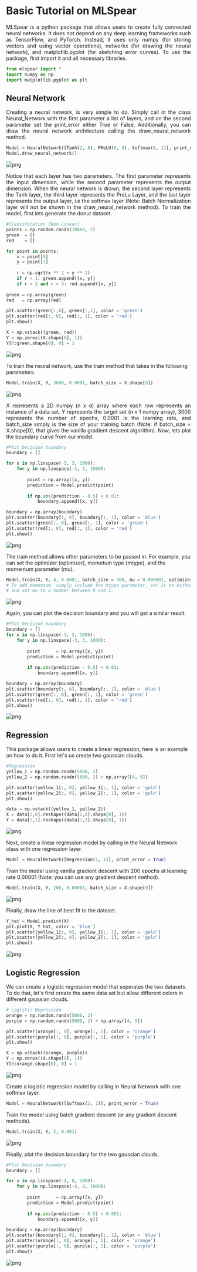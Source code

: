 # Basic Tutorial on MLSpear

<p align = 'justify'>MLSpear is a python package that allows users to create fully connected neural networks. It does not depend on any deep learning frameworks such as TensorFlow, and PyTorch. Instead, it uses only numpy (for storing vectors and using vector operations), networkx (for drawing the neural network), and matplotlib.pyplot (for sketching error curves). To use the package, first import it and all necessary libraries.</p>


```python
from mlspear import *
import numpy as np
import matplotlib.pyplot as plt
```

## Neural Network

<p align="justify">Creating a neural network, is very simple to do. Simply call in the class Neural_Network with the first parameter a list of layers, and on the second parameter set the print_error either True or False. Additionally, you can draw the neural network architecture calling the draw_neural_network method.</p>


```python
Model = NeuralNetwork([Tanh(2, 8), PReLU(8, 8), Softmax(8, 1)], print_error = True)
Model.draw_neural_network()
```


![png](output_5_0.png)


<p align="justify">Notice that each layer has two parameters. The first parameter represents the input dimension, while the second parameter represents the output dimension. When the neural network is drawn, the second layer represents the Tanh layer, the third layer represents the PreLu Layer, and the last layer represents the output layer, i.e the softmax layer (Note: Batch Normalization layer will not be shown in the draw_neural_network method). To train the model, first lets generate the donut dataset.</p>


```python
#Classification (Non Linear)
points = np.random.randn(10000, 2)
green  = [] 
red    = []

for point in points:
    x = point[0]
    y = point[1]
    
    r = np.sqrt(x ** 2 + y ** 2)
    if r < 1: green.append([x, y])
    if r > 2 and r < 3: red.append([x, y])
    
green = np.array(green)
red   = np.array(red)

plt.scatter(green[:,0], green[:,1], color = 'green')
plt.scatter(red[:, 0], red[:, 1], color = 'red')
plt.show()

X = np.vstack((green, red))
Y = np.zeros((X.shape[0], 1))
Y[0:green.shape[0], 0] = 1
```


![png](output_7_0.png)


To train the neural network, use the train method that takes in the following parameters.


```python
Model.train(X, Y, 3000, 0.0001, batch_size = X.shape[0])
```


![png](output_9_0.png)


<p align="justify">X represents a 2D numpy (n x d) array where each row represents an instance of a data set. Y represents the target set (n x 1 numpy array), 3000 represents the number of epochs, 0.0001 is the learning rate, and batch_size simply is the size of your training batch (Note: if batch_size = X.shape[0], that gives the vanilla gradient descent algorithm). Now, lets plot the boundary curve from our model. </p>


```python
#Plot Decision boundary
boundary = []

for x in np.linspace(-3, 3, 1000):
    for y in np.linspace(-3, 3, 1000):
        
        point = np.array([x, y])
        prediction = Model.predict(point)
        
        if np.abs(prediction - 0.5) < 0.01:
            boundary.append([x, y])

boundary = np.array(boundary)
plt.scatter(boundary[:, 0], boundary[:, 1], color = 'blue')
plt.scatter(green[:, 0], green[:, 1], color = 'green')
plt.scatter(red[:, 0], red[:, 1], color = 'red')
plt.show()
```


![png](output_11_0.png)


The train method allows other parameters to be passed in. For example, you can set the optimizer (optimizer), mometum type (mtype), and the momentum parameter (mu).


```python
Model.train(X, Y, 4, 0.0001, batch_size = 300, mu = 0.000001, optimizer = 'rmsprop') 
# To add momentum, simply include the mtype parameter, set it to either 'nesterov' or 'conventional',
# and set mu to a number between 0 and 1.
```


![png](output_13_0.png)


Again, you can plot the decision boundary and you will get a similar result.


```python
#Plot Decision boundary
boundary = []
for x in np.linspace(-3, 3, 1000):
    for y in np.linspace(-3, 3, 1000):
        
        point      = np.array([x, y])
        prediction = Model.predict(point)
        
        if np.abs(prediction - 0.5) < 0.01:
            boundary.append([x, y])

boundary = np.array(boundary)
plt.scatter(boundary[:, 0], boundary[:, 1], color = 'blue')
plt.scatter(green[:, 0], green[:, 1], color = 'green')
plt.scatter(red[:, 0], red[:, 1], color = 'red')
plt.show()
```


![png](output_15_0.png)


## Regression

This package allows users to create a linear regression, here is an example on how to do it. First let's us create two gaussian clouds.


```python
#Regression
yellow_1 = np.random.randn(5000, 2)
yellow_2 = np.random.randn(5000, 2) + np.array([4, 5])

plt.scatter(yellow_1[:, 0], yellow_1[:, 1], color = 'gold')
plt.scatter(yellow_2[:, 0], yellow_2[:, 1], color = 'gold')
plt.show()

data = np.vstack((yellow_1, yellow_2))
X = data[:,0].reshape((data[:,0].shape[0], 1))
Y = data[:,1].reshape((data[:,1].shape[0], 1))
```


![png](output_18_0.png)


Next, create a linear regression model by calling in the Neural Network class with one regression layer.


```python
Model = NeuralNetwork([Regression(1, 1)], print_error = True)
```

Train the model using vanilla gradient descent with 200 epochs at learning rate 0.00001 (Note: you can use any gradient descent method).


```python
Model.train(X, Y, 200, 0.00001, batch_size = X.shape[0])
```


![png](output_22_0.png)


Finally, draw the line of best fit to the dataset.


```python
Y_hat = Model.predict(X)
plt.plot(X, Y_hat, color = 'blue')
plt.scatter(yellow_1[:, 0], yellow_1[:, 1], color = 'gold')
plt.scatter(yellow_2[:, 0], yellow_2[:, 1], color = 'gold')
plt.show()
```


![png](output_24_0.png)


## Logistic Regression

We can create a logistic regression model that seperates the two datasets. To do that, let's first create the same data set but allow different colors in different gaussian clouds.


```python
# Logistic Regression
orange = np.random.randn(5000, 2)
purple = np.random.randn(5000, 2) + np.array([4, 5])

plt.scatter(orange[:, 0], orange[:, 1], color = 'orange')
plt.scatter(purple[:, 0], purple[:, 1], color = 'purple')
plt.show()

X = np.vstack((orange, purple))
Y = np.zeros((X.shape[0], 1))
Y[0:orange.shape[0], 0] = 1
```


![png](output_27_0.png)


Create a logistic regression model by calling in Neural Network with one softmax layer.


```python
Model = NeuralNetwork([Softmax(2, 1)], print_error = True)
```

Train the model using batch gradient descent (or any gradient descent methods).


```python
Model.train(X, Y, 2, 0.001)
```


![png](output_31_0.png)


Finally, plot the decision boundary for the two gaussian clouds.


```python
#Plot Decision boundary
boundary = []

for x in np.linspace(-4, 8, 1000):
    for y in np.linspace(-4, 8, 1000):
        
        point      = np.array([x, y])
        prediction = Model.predict(point)
        
        if np.abs(prediction - 0.5) < 0.001:
            boundary.append([x, y])

boundary = np.array(boundary)
plt.scatter(boundary[:, 0], boundary[:, 1], color = 'blue')
plt.scatter(orange[:, 0], orange[:, 1], color = 'orange')
plt.scatter(purple[:, 0], purple[:, 1], color = 'purple')
plt.show()
```


![png](output_33_0.png)

